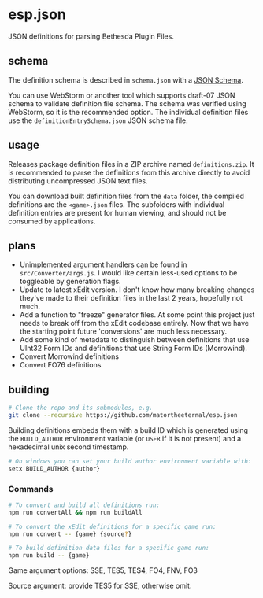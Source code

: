 # esp.json
JSON definitions for parsing Bethesda Plugin Files.

## schema
The definition schema is described in `schema.json` with a [JSON Schema](https://json-schema.org/).

You can use WebStorm or another tool which supports draft-07 JSON schema to validate definition file schema.  The schema was verified using WebStorm, so it is the recommended option.  The individual definition files use the `definitionEntrySchema.json` JSON schema file.

## usage
Releases package definition files in a ZIP archive named `definitions.zip`.  It is recommended to parse the definitions from this archive directly to avoid distributing uncompressed JSON text files.

You can download built definition files from the `data` folder, the compiled definitions are the `<game>.json` files.  The subfolders with individual definition entries are present for human viewing, and should not be consumed by applications.

## plans

- Unimplemented argument handlers can be found in `src/Converter/args.js`.  I would like certain less-used options to be toggleable by generation flags.
- Update to latest xEdit version.  I don't know how many breaking changes they've made to their definition files in the last 2 years, hopefully not much.
- Add a function to "freeze" generator files.  At some point this project just needs to break off from the xEdit codebase entirely.  Now that we have the starting point future 'conversions' are much less necessary.
- Add some kind of metadata to distinguish between definitions that use UInt32 Form IDs and definitions that use String Form IDs (Morrowind).
- Convert Morrowind definitions
- Convert FO76 definitions

## building

```bash
# Clone the repo and its submodules, e.g.
git clone --recursive https://github.com/matortheeternal/esp.json
```

Building definitions embeds them with a build ID which is generated using the `BUILD_AUTHOR` environment variable (or `USER` if it is not present) and a hexadecimal unix second timestamp.

```bash
# On windows you can set your build author environment variable with:
setx BUILD_AUTHOR {author}
```

### Commands

```bash
# To convert and build all definitions run:
npm run convertAll && npm run buildAll

# To convert the xEdit definitions for a specific game run: 
npm run convert -- {game} {source?}

# To build definition data files for a specific game run:
npm run build -- {game}
```

Game argument options: SSE, TES5, TES4, FO4, FNV, FO3

Source argument: provide TES5 for SSE, otherwise omit.
